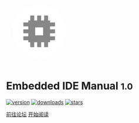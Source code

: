 <img width="180px" style="border-radius: 50%; transform:scale(0.8)" src="icon/icon_big.png">

# Embedded IDE Manual <small>1.0</small>

[![version](https://vsmarketplacebadge.apphb.com/version/cl.eide.svg)](https://marketplace.visualstudio.com/items?itemName=CL.eide) [![downloads](https://vsmarketplacebadge.apphb.com/downloads/cl.eide.svg)](https://marketplace.visualstudio.com/items?itemName=CL.eide) [![stars](https://badgen.net/github/stars/github0null/eide?icon=github&color=4ab8a1)](https://github.com/github0null/eide)

[前往论坛](<https://discuss.em-ide.com>)
[开始阅读](README.md)